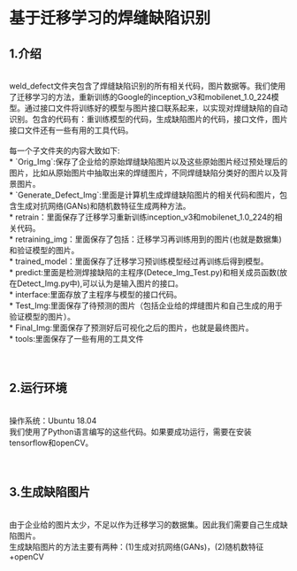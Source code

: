 # 基于迁移学习的焊缝缺陷识别

## 1.介绍
<br>
weld_defect文件夹包含了焊缝缺陷识别的所有相关代码，图片数据等。我们使用了迁移学习的方法，重新训练的Google的inception_v3和mobilenet_1.0_224模型。通过接口文件将训练好的模型与图片接口联系起来，以实现对焊缝缺陷的自动识别。包含的代码有：重训练模型的代码，生成缺陷图片的代码，接口文件，图片接口文件还有一些有用的工具代码。<br>
<br>
每一个子文件夹的内容大致如下:<br>
* `Orig_Img`:保存了企业给的原始焊缝缺陷图片以及这些原始图片经过预处理后的图片，比如从原始图片中抽取出来的焊缝图片，不同焊缝缺陷分类好的图片以及背景图片。<br>
* `Generate_Defect_Img`:里面是计算机生成焊缝缺陷图片的相关代码和图片，包含生成对抗网络(GANs)和随机数特征生成两种方法。<br>
* retrain：里面保存了迁移学习重新训练inception_v3和mobilenet_1.0_224的相关代码。<br>
* retraining_img：里面保存了包括：迁移学习再训练用到的图片(也就是数据集)和验证模型的图片。<br>
* trained_model：里面保存了迁移学习预训练模型经过再训练后得到模型。<br>
* predict:里面是检测焊接缺陷的主程序(Detece_Img_Test.py)和相关成员函数(放在Detect_Img.py中),可以认为是输入图片的接口。<br>
* interface:里面存放了主程序与模型的接口代码。<br>
* Test_Img:里面保存了待预测的图片（包括企业给的焊缝图片和自己生成的用于验证模型的图片）。<br>
* Final_Img:里面保存了预测好后可视化之后的图片，也就是最终图片。<br>
* tools:里面保存了一些有用的工具文件<br>
<br>
<br>

## 2.运行环境
<br>
操作系统：Ubuntu 18.04<br>
我们使用了Python语言编写的这些代码。如果要成功运行，需要在安装tensorflow和openCV。<br>
<br>
<br>

## 3.生成缺陷图片
<br>
由于企业给的图片太少，不足以作为迁移学习的数据集。因此我们需要自己生成缺陷图片。<br>
生成缺陷图片的方法主要有两种：(1)生成对抗网络(GANs)，(2)随机数特征+openCV<br>
<br>
<br>
